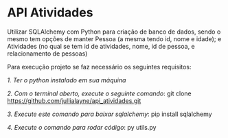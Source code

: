 # API Atividades
Utilizar SQLAlchemy com Python para criação de banco de dados, sendo o mesmo tem opções de manter Pessoa (a mesma tendo id, nome e idade);
e Atividades (no qual se tem id de atividades, nome, id de pessoa, e relacionamento de pessoas)

Para execução projeto se faz necessário os seguintes requisitos:

*1. Ter o python instalado em sua máquina*

*2. Com o terminal aberto, execute o seguinte comando*:
git clone https://github.com/jullialayne/api_atividades.git

*3. Execute este comando para baixar sqlalchemy*:
pip install sqlalchemy

*4. Execute o comando para rodar código*:
py utils.py
